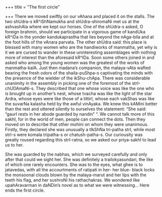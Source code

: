 +++
title = "The first circle"

+++
There we moved swiftly on our vAhana and placed it on the stalls. The
two shUdra-s kR^iShNamukha and shUdra-shiromaNi met us at the ashvashAla
where we kept our horses. One of the shUdra-s asked, O foreign brahmin,
should we participate in a vigorous game of kandUka kR^iDa in the yonder
kandukaprastha that lies beyond the nAga-bila and at the foot hills of
the vAnara parvata. The other shUdra said: this place is blessed with
many women who are the handiworks of manmatha, yet why is it we are
cursed to wander in these uninteresting assemblages with nothing more of
interest than the aforesaid kR^IDa. Soon some others joined in and asked
who among the young women was the greatest of the works of
manmatha-kalA. Just then madana’s companion, the malaya-vAta wafted
bearing the fresh odors of the shaila-puShpa-s captivating the minds
with the presence of the wielder of the ikShu-chApa. There was
considerable unanimity in the assembly in picking one of the foremost of
the strI-chUDAmaNi-s. They described that one whose voice was like the
one who is brought up in another’s nest, whose tvacha was like the light
of the star Ardra, whose eyes were like those of a tittirI, whose each
vakShas was like the suvarNa kalasha held by the awful vinAyaka. We knew
this kAMini better than the rest and uttered silently to ourselves the
statement: “She said: “gaurI rests in her abode guarded by nandin” “. We
cannot talk more of this sakhI, for in the world of men, people can
connect the dots. Then they moved on to describe that other mohini on
whom they were unanimous. Firstly, they declared she was unusually a
tIkShNa tri-patha strI, while most strI-s were komala tripatha-s or
chatush-patha-s. Our curiousity was greatly roused regarding this
strI-ratna, so we asked our priya-sakhI to lead us to her.

She was guarded by the nabhas, which we surveyed carefully and only
after that could we sight her. She was definitely a trailokyasundari,
the like of which one rarely encounters. She was to the eyes, what ghee
is to jatavedas, with all the accourtments of ratipati in her- her blue-
black locks the monsoonal clouds blown by the malaya-marut and her lips
with the teeth his flag, and her sushroNi his rathachakras. We wondered
like upahAravarman in daNDin’s novel as to what we were witnessing… Here
ends the first circle.
